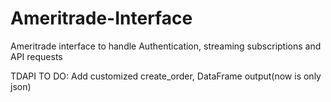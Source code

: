 # Ameritrade-Interface
Ameritrade interface to handle Authentication, streaming subscriptions and API requests

TDAPI TO DO: Add customized create_order, DataFrame output(now is only json)
